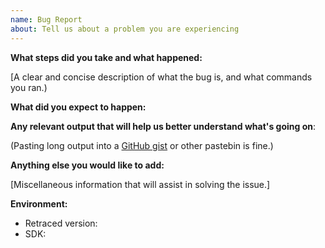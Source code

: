 ```yaml
---
name: Bug Report
about: Tell us about a problem you are experiencing
---
```


**What steps did you take and what happened:**

[A clear and concise description of what the bug is, and what commands you ran.)

**What did you expect to happen:**

**Any relevant output that will help us better understand what's going on**:

(Pasting long output into a [GitHub gist](https://gist.github.com) or other pastebin is fine.)

**Anything else you would like to add:**

[Miscellaneous information that will assist in solving the issue.]

**Environment:**

- Retraced version:
- SDK:
